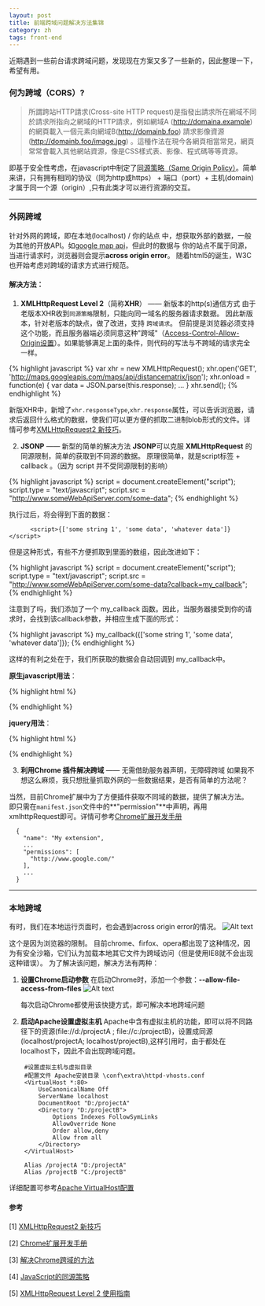 ```yaml
---
layout: post
title: 前端跨域问题解决方法集锦
category: zh
tags: front-end
---
```


近期遇到一些前台请求跨域问题，发现现在方案又多了一些新的，因此整理一下，希望有用。

### 何为跨域（CORS）?
> 所謂跨站HTTP請求(Cross-site HTTP request)是指發出請求所在網域不同於請求所指向之網域的HTTP請求，例如網域A (http://domaina.example) 的網頁載入一個<img>元素向網域B(http://domainb.foo) 請求影像資源(http://domainb.foo/image.jpg) 。這種作法在現今各網頁相當常見，網頁常常會載入其他網站資源，像是CSS樣式表、影像、程式碼等等資源。

即基于安全性考虑，在javascript中制定了[同源策略（Same Origin Policy）](https://developer.mozilla.org/zh-CN/docs/Web/JavaScript/Same_origin_policy_for_JavaScript)。简单来讲，只有拥有相同的协议（同为http或https） + 端口（port）+ 主机(domain) 才属于同一个源（origin）,只有此类才可以进行资源的交互。

------------------

### 外网跨域

针对外网的跨域，即在本地(localhost) / 你的站点 中，想获取外部的数据，一般为其他的开放API。如[google map api](https://developers.google.com/maps/?hl=zh-cn)，但此时的数据与 你的站点不属于同源，当进行请求时，浏览器则会提示**across origin error**。
随着html5的诞生，W3C也开始考虑对跨域的请求方式进行规范。

#### 解决方法：

1. **XMLHttpRequest Level 2**（简称**XHR**） —— 新版本的http(s)通信方式
  由于老版本XHR收到`同源策略`限制，只能向同一域名的服务器请求数据。
  因此新版本，针对老版本的缺点，做了改进，支持 `跨域请求`。
  但前提是浏览器必须支持这个功能，而且服务器端必须同意这种"跨域"（[Access-Control-Allow-Origin设置](https://dvcs.w3.org/hg/cors/raw-file/tip/Overview.html)）。如果能够满足上面的条件，则代码的写法与不跨域的请求完全一样。

  {% highlight javascript %}
      var xhr = new XMLHttpRequest();
      xhr.open('GET', 'http://maps.googleapis.com/maps/api/distancematrix/json');
      xhr.onload = function(e) {
        var data = JSON.parse(this.response);
        ...
      }
      xhr.send();
  {% endhighlight %}

  新版XHR中，新增了`xhr.responseType`,`xhr.response`属性，可以告诉浏览器，请求后返回什么格式的数据，使我们可以更方便的抓取二进制blob形式的文件。详情可参考[XMLHttpRequest2 新技巧](http://www.html5rocks.com/zh/tutorials/file/xhr2/)。

2. **JSONP** —— 新型的简单的解决方法
  **JSONP**可以克服 **XMLHttpRequest** 的同源限制，简单的获取到不同源的数据。
  原理很简单，就是script标签 + callback 。（因为 script 并不受同源限制的影响）

  {% highlight javascript %}
      script = document.createElement("script");
      script.type = "text/javascript";
      script.src = "http://www.someWebApiServer.com/some-data";
  {% endhighlight %}

  执行过后，将会得到下面的数据：

          <script>{['some string 1', 'some data', 'whatever data']}</script>

  但是这种形式，有些不方便抓取到里面的数组，因此改进如下：

  {% highlight javascript %}
      script = document.createElement("script");
      script.type = "text/javascript";
      script.src = "http://www.someWebApiServer.com/some-data?callback=my_callback";
  {% endhighlight %}

  注意到了吗，我们添加了一个 my_callback 函数。因此，当服务器接受到你的请求时，会找到该callback参数，并相应生成下面的形式：

  {% highlight javascript %}
      my_callback({['some string 1', 'some data', 'whatever data']});
  {% endhighlight %}

  这样的有利之处在于，我们所获取的数据会自动回调到 my_callback中。

  **原生javascript用法**：

  {% highlight html %}
  <html>
      <head>
      </head>
      <body>
          <div id = 'twitterFeed'></div>
          <script>
          function myCallback(dataWeGotViaJsonp){
              var text = '';
              var len = dataWeGotViaJsonp.length;
              for(var i=0;i<len;i++){
                  twitterEntry = dataWeGotViaJsonp[i];
                  text += '<p><img src = "' + twitterEntry.user.profile_image_url_https +'"/>' + twitterEntry['text'] + '</p>'
              }
              document.getElementById('twitterFeed').innerHTML = text;
          }
          </script>
          <script type="text/javascript" src="http://twitter.com/status/user_timeline/padraicb.json?count=10&callback=myCallback"></script>
      </body></html>

  {% endhighlight %}

  **jquery用法**：

  {% highlight html %}
  <html>
      <head>
          <script type="text/javascript" src="https://ajax.googleapis.com/ajax/libs/jquery/1.6.2/jquery.min.js"></script>
          <script>
              $(document).ready(function(){
                  $.ajax({
                      url: 'http://twitter.com/status/user_timeline/padraicb.json?count=10',
                      dataType: 'jsonp',
                      success: function(dataWeGotViaJsonp){
                          var text = '';
                          var len = dataWeGotViaJsonp.length;
                          for(var i=0;i<len;i++){
                              twitterEntry = dataWeGotViaJsonp[i];
                              text += '<p><img src = "' + twitterEntry.user.profile_image_url_https +'"/>' + twitterEntry['text'] + '</p>'
                          }
                          $('#twitterFeed').html(text);
                      }
                  });
              })
          </script>
      </head>
      <body>
          <div id = 'twitterFeed'></div>
      </body></html>
          
  {% endhighlight %}

3. **利用Chrome 插件解决跨域** —— 无需借助服务器声明，无障碍跨域
  如果我不想这么麻烦，我只想批量抓取外网的一些数据结果，是否有简单的方法呢？

  当然，目前Chrome扩展中为了方便插件获取不同域的数据，提供了解决方法。
  即只需在`manifest.json`文件中的**"permission"**中声明，再用xmlhttpRequest即可。详情可参考[Chrome扩展开发手册](http://open.chrome.360.cn/html/dev_xhr.html)


      {
        "name": "My extension",
        ...
        "permissions": [
          "http://www.google.com/"
        ],
        ...
      }

-----------------

### 本地跨域
有时，我们在本地运行页面时，也会遇到across origin error的情况。
![Alt text](./2014-05-12_204749.jpg)

这个是因为浏览器的限制。 目前chrome、firfox、opera都出现了这种情况，因为有安全沙箱，它们认为加载本地其它文件为跨域访问（但是使用IE8就不会出现这种错误）。
为了解决该问题，解决方法有两种：

1. **设置Chrome启动参数**
    在启动Chrome时，添加一个参数：**--allow-file-access-from-files**
    ![Alt text](./2014-05-12_205659.jpg)

    每次启动Chrome都使用该快捷方式，即可解决本地跨域问题
2. **启动Apache设置虚拟主机**
    Apache中含有虚拟主机的功能，即可以将不同路径下的资源(file://d:/projectA ; file://c:/projectB)，设置成同源(localhost/projectA; localhost/projectB),这样引用时，由于都处在 localhost下，因此不会出现跨域问题。
        
        #设置虚拟主机与虚拟目录  
        #配置文件 Apache安装目录 \conf\extra\httpd-vhosts.conf
        <VirtualHost *:80>
            UseCanonicalName Off
            ServerName localhost
            DocumentRoot "D:/projectA"
            <Directory "D:/projectB">
        	    Options Indexes FollowSymLinks
        	    AllowOverride None
        	    Order allow,deny
        	    Allow from all
        	</Directory>
        </VirtualHost>
        
        Alias /projectA "D:/projectA"   
        Alias /projectB "C:/projectB"

详细配置可参考[Apache VirtualHost配置](http://httpd.apache.org/docs/2.2/zh-cn/vhosts/)


#### 参考

[1] [XMLHttpRequest2 新技巧](http://www.html5rocks.com/zh/tutorials/file/xhr2/)

[2] [Chrome扩展开发手册](http://open.chrome.360.cn/html/dev_xhr.html)

[3] [解决Chrome跨域的方法](http://hi.baidu.com/qf_soft/item/01a3bcda48ee7cca1a72b486)

[4] [JavaScript的同源策略](https://developer.mozilla.org/zh-CN/docs/Web/JavaScript/Same_origin_policy_for_JavaScript)

[5] [XMLHttpRequest Level 2 使用指南](http://www.ruanyifeng.com/blog/2012/09/xmlhttprequest_level_2.html)
